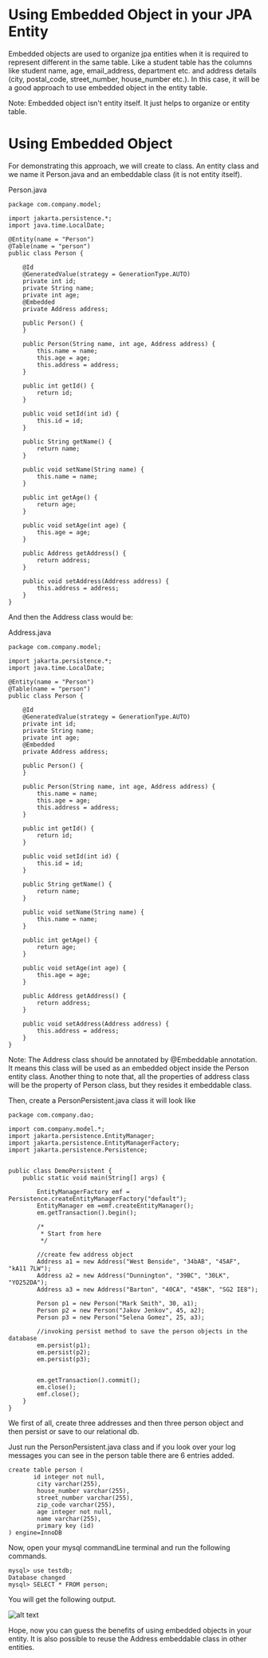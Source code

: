 # Using Embedded Object in your JPA Entity

Embedded objects are used to organize jpa entities when it is required to represent different in the same table. Like a student table has the columns like student name, age, email_address, department etc. and address details (city, postal_code, street_number, house_number etc.). In this case, it will be a good approach to use embedded object in the entity table. 

Note: Embedded object isn't entity itself. It just helps to organize or entity table.

# Using Embedded Object

For demonstrating this approach, we will create to class. An entity class and we name it Person.java and an embeddable class (it is not entity itself).

Person.java

```
package com.company.model;

import jakarta.persistence.*;
import java.time.LocalDate;

@Entity(name = "Person")
@Table(name = "person")
public class Person {

    @Id
    @GeneratedValue(strategy = GenerationType.AUTO)
    private int id;
    private String name;
    private int age;
    @Embedded
    private Address address;

    public Person() {
    }

    public Person(String name, int age, Address address) {
        this.name = name;
        this.age = age;
        this.address = address;
    }

    public int getId() {
        return id;
    }

    public void setId(int id) {
        this.id = id;
    }

    public String getName() {
        return name;
    }

    public void setName(String name) {
        this.name = name;
    }

    public int getAge() {
        return age;
    }

    public void setAge(int age) {
        this.age = age;
    }

    public Address getAddress() {
        return address;
    }

    public void setAddress(Address address) {
        this.address = address;
    }
}
```

And then the Address class would be:

Address.java

```
package com.company.model;

import jakarta.persistence.*;
import java.time.LocalDate;

@Entity(name = "Person")
@Table(name = "person")
public class Person {

    @Id
    @GeneratedValue(strategy = GenerationType.AUTO)
    private int id;
    private String name;
    private int age;
    @Embedded
    private Address address;

    public Person() {
    }

    public Person(String name, int age, Address address) {
        this.name = name;
        this.age = age;
        this.address = address;
    }

    public int getId() {
        return id;
    }

    public void setId(int id) {
        this.id = id;
    }

    public String getName() {
        return name;
    }

    public void setName(String name) {
        this.name = name;
    }

    public int getAge() {
        return age;
    }

    public void setAge(int age) {
        this.age = age;
    }

    public Address getAddress() {
        return address;
    }

    public void setAddress(Address address) {
        this.address = address;
    }
}
```

Note: The Address class should be annotated by @Embeddable annotation. It means this class will be used as an embedded object inside the Person entity class. Another thing to note that, all the properties of address class will be the property of Person class, but they resides it embeddable class.

Then, create a PersonPersistent.java class it will look like

```
package com.company.dao;

import com.company.model.*;
import jakarta.persistence.EntityManager;
import jakarta.persistence.EntityManagerFactory;
import jakarta.persistence.Persistence;


public class DemoPersistent {
    public static void main(String[] args) {

        EntityManagerFactory emf = Persistence.createEntityManagerFactory("default");
        EntityManager em =emf.createEntityManager();
        em.getTransaction().begin();

        /*
         * Start from here
         */

        //create few address object
        Address a1 = new Address("West Benside", "34bAB", "45AF", "kA11 7LW");
        Address a2 = new Address("Dunnington", "39BC", "30LK", "YO252DA");
        Address a3 = new Address("Barton", "40CA", "45BK", "SG2 IE8");

        Person p1 = new Person("Mark Smith", 30, a1);
        Person p2 = new Person("Jakov Jenkov", 45, a2);
        Person p3 = new Person("Selena Gomez", 25, a3);

        //invoking persist method to save the person objects in the database
        em.persist(p1);
        em.persist(p2);
        em.persist(p3);


        em.getTransaction().commit();
        em.close();
        emf.close();
    }
}
```

We first of all, create three addresses and then three person object and then persist or save to our relational db.

Just run the PersonPersistent.java class and if you look over your log messages you can see in the person table there are 6 entries added.

```
create table person (
       id integer not null,
        city varchar(255),
        house_number varchar(255),
        street_number varchar(255),
        zip_code varchar(255),
        age integer not null,
        name varchar(255),
        primary key (id)
) engine=InnoDB
```

Now, open your mysql commandLine terminal and run the following commands.

```
mysql> use testdb;
Database changed
mysql> SELECT * FROM person;
```
You will get the following output.

![alt text](image1.png)

Hope, now you can guess the benefits of using embedded objects in your entity. It is also possible to reuse the Address embeddable class in other entities.